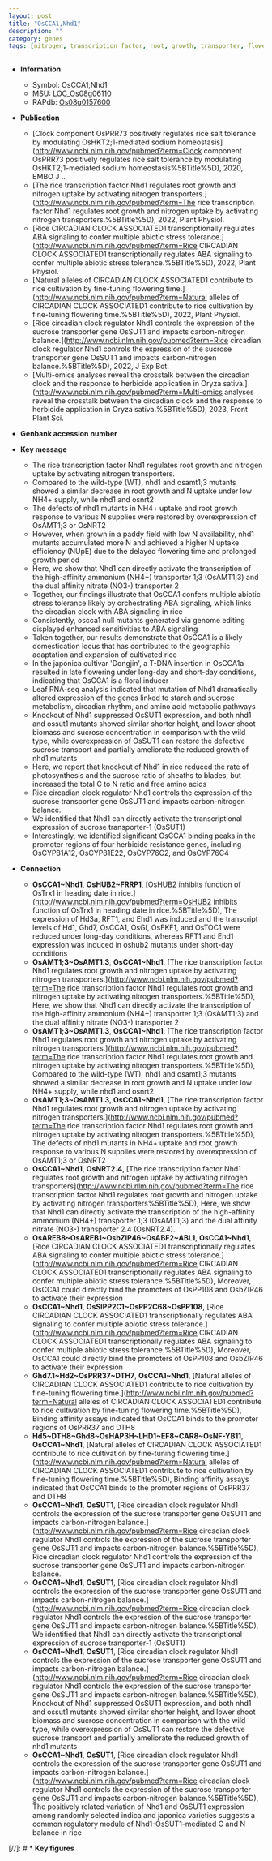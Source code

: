 ```yaml
---
layout: post
title: "OsCCA1,Nhd1"
description: ""
category: genes
tags: [nitrogen, transcription factor, root, growth, transporter, flowering time, nitrate, flowering, root growth, tolerance, abiotic stress, ABA, stress, biotic stress, stress tolerance,  ABA , domestication, floral, leaf, shoot, starch, photosynthesis, biomass, sucrose, sucrose transporter, sucrose transport, resistance, herbicide resistance, herbicide]
---
```


* **Information**  
    + Symbol: OsCCA1,Nhd1  
    + MSU: [LOC_Os08g06110](http://rice.uga.edu/cgi-bin/ORF_infopage.cgi?orf=LOC_Os08g06110)  
    + RAPdb: [Os08g0157600](http://rapdb.dna.affrc.go.jp/viewer/gbrowse_details/irgsp1?name=Os08g0157600)  

* **Publication**  
    + [Clock component OsPRR73 positively regulates rice salt tolerance by modulating OsHKT2;1-mediated sodium homeostasis](http://www.ncbi.nlm.nih.gov/pubmed?term=Clock component OsPRR73 positively regulates rice salt tolerance by modulating OsHKT2;1-mediated sodium homeostasis%5BTitle%5D), 2020, EMBO J ..
    + [The rice transcription factor Nhd1 regulates root growth and nitrogen uptake by activating nitrogen transporters.](http://www.ncbi.nlm.nih.gov/pubmed?term=The rice transcription factor Nhd1 regulates root growth and nitrogen uptake by activating nitrogen transporters.%5BTitle%5D), 2022, Plant Physiol.
    + [Rice CIRCADIAN CLOCK ASSOCIATED1 transcriptionally regulates ABA signaling to confer multiple abiotic stress tolerance.](http://www.ncbi.nlm.nih.gov/pubmed?term=Rice CIRCADIAN CLOCK ASSOCIATED1 transcriptionally regulates ABA signaling to confer multiple abiotic stress tolerance.%5BTitle%5D), 2022, Plant Physiol.
    + [Natural alleles of CIRCADIAN CLOCK ASSOCIATED1 contribute to rice cultivation by fine-tuning flowering time.](http://www.ncbi.nlm.nih.gov/pubmed?term=Natural alleles of CIRCADIAN CLOCK ASSOCIATED1 contribute to rice cultivation by fine-tuning flowering time.%5BTitle%5D), 2022, Plant Physiol.
    + [Rice circadian clock regulator Nhd1 controls the expression of the sucrose transporter gene OsSUT1 and impacts carbon-nitrogen balance.](http://www.ncbi.nlm.nih.gov/pubmed?term=Rice circadian clock regulator Nhd1 controls the expression of the sucrose transporter gene OsSUT1 and impacts carbon-nitrogen balance.%5BTitle%5D), 2022, J Exp Bot.
    + [Multi-omics analyses reveal the crosstalk between the circadian clock and the response to herbicide application in Oryza sativa.](http://www.ncbi.nlm.nih.gov/pubmed?term=Multi-omics analyses reveal the crosstalk between the circadian clock and the response to herbicide application in Oryza sativa.%5BTitle%5D), 2023, Front Plant Sci.

* **Genbank accession number**  

* **Key message**  
    + The rice transcription factor Nhd1 regulates root growth and nitrogen uptake by activating nitrogen transporters.
    + Compared to the wild-type (WT), nhd1 and osamt1;3 mutants showed a similar decrease in root growth and N uptake under low NH4+ supply, while nhd1 and osnrt2
    + The defects of nhd1 mutants in NH4+ uptake and root growth response to various N supplies were restored by overexpression of OsAMT1;3 or OsNRT2
    + However, when grown in a paddy field with low N availability, nhd1 mutants accumulated more N and achieved a higher N uptake efficiency (NUpE) due to the delayed flowering time and prolonged growth period
    + Here, we show that Nhd1 can directly activate the transcription of the high-affinity ammonium (NH4+) transporter 1;3 (OsAMT1;3) and the dual affinity nitrate (NO3-) transporter 2
    + Together, our findings illustrate that OsCCA1 confers multiple abiotic stress tolerance likely by orchestrating ABA signaling, which links the circadian clock with ABA signaling in rice
    + Consistently, oscca1 null mutants generated via genome editing displayed enhanced sensitivities to ABA signaling
    + Taken together, our results demonstrate that OsCCA1 is a likely domestication locus that has contributed to the geographic adaptation and expansion of cultivated rice
    + In the japonica cultivar &#x27;Dongjin&#x27;, a T-DNA insertion in OsCCA1a resulted in late flowering under long-day and short-day conditions, indicating that OsCCA1 is a floral inducer
    + Leaf RNA-seq analysis indicated that mutation of Nhd1 dramatically altered expression of the genes linked to starch and sucrose metabolism, circadian rhythm, and amino acid metabolic pathways
    + Knockout of Nhd1 suppressed OsSUT1 expression, and both nhd1 and ossut1 mutants showed similar shorter height, and lower shoot biomass and sucrose concentration in comparison with the wild type, while overexpression of OsSUT1 can restore the defective sucrose transport and partially ameliorate the reduced growth of nhd1 mutants
    + Here, we report that knockout of Nhd1 in rice reduced the rate of photosynthesis and the sucrose ratio of sheaths to blades, but increased the total C to N ratio and free amino acids
    + Rice circadian clock regulator Nhd1 controls the expression of the sucrose transporter gene OsSUT1 and impacts carbon-nitrogen balance.
    + We identified that Nhd1 can directly activate the transcriptional expression of sucrose transporter-1 (OsSUT1)
    + Interestingly, we identified significant OsCCA1 binding peaks in the promoter regions of four herbicide resistance genes, including OsCYP81A12, OsCYP81E22, OsCYP76C2, and OsCYP76C4

* **Connection**  
    + __OsCCA1~Nhd1__, __OsHUB2~FRRP1__, [OsHUB2 inhibits function of OsTrx1 in heading date in rice.](http://www.ncbi.nlm.nih.gov/pubmed?term=OsHUB2 inhibits function of OsTrx1 in heading date in rice.%5BTitle%5D),  The expression of Hd3a, RFT1, and Ehd1 was induced and the transcript levels of Hd1, Ghd7, OsCCA1, OsGI, OsFKF1, and OsTOC1 were reduced under long-day conditions, whereas RFT1 and Ehd1 expression was induced in oshub2 mutants under short-day conditions
    + __OsAMT1;3~OsAMT1.3__, __OsCCA1~Nhd1__, [The rice transcription factor Nhd1 regulates root growth and nitrogen uptake by activating nitrogen transporters.](http://www.ncbi.nlm.nih.gov/pubmed?term=The rice transcription factor Nhd1 regulates root growth and nitrogen uptake by activating nitrogen transporters.%5BTitle%5D),  Here, we show that Nhd1 can directly activate the transcription of the high-affinity ammonium (NH4+) transporter 1;3 (OsAMT1;3) and the dual affinity nitrate (NO3-) transporter 2
    + __OsAMT1;3~OsAMT1.3__, __OsCCA1~Nhd1__, [The rice transcription factor Nhd1 regulates root growth and nitrogen uptake by activating nitrogen transporters.](http://www.ncbi.nlm.nih.gov/pubmed?term=The rice transcription factor Nhd1 regulates root growth and nitrogen uptake by activating nitrogen transporters.%5BTitle%5D),  Compared to the wild-type (WT), nhd1 and osamt1;3 mutants showed a similar decrease in root growth and N uptake under low NH4+ supply, while nhd1 and osnrt2
    + __OsAMT1;3~OsAMT1.3__, __OsCCA1~Nhd1__, [The rice transcription factor Nhd1 regulates root growth and nitrogen uptake by activating nitrogen transporters.](http://www.ncbi.nlm.nih.gov/pubmed?term=The rice transcription factor Nhd1 regulates root growth and nitrogen uptake by activating nitrogen transporters.%5BTitle%5D),  The defects of nhd1 mutants in NH4+ uptake and root growth response to various N supplies were restored by overexpression of OsAMT1;3 or OsNRT2
    + __OsCCA1~Nhd1__, __OsNRT2.4__, [The rice transcription factor Nhd1 regulates root growth and nitrogen uptake by activating nitrogen transporters](http://www.ncbi.nlm.nih.gov/pubmed?term=The rice transcription factor Nhd1 regulates root growth and nitrogen uptake by activating nitrogen transporters%5BTitle%5D), Here, we show that Nhd1 can directly activate the transcription of the high-affinity ammonium (NH4+) transporter 1;3 (OsAMT1;3) and the dual affinity nitrate (NO3-) transporter 2.4 (OsNRT2.4).
    + __OsAREB8~OsAREB1~OsbZIP46~OsABF2~ABL1__, __OsCCA1~Nhd1__, [Rice CIRCADIAN CLOCK ASSOCIATED1 transcriptionally regulates ABA signaling to confer multiple abiotic stress tolerance.](http://www.ncbi.nlm.nih.gov/pubmed?term=Rice CIRCADIAN CLOCK ASSOCIATED1 transcriptionally regulates ABA signaling to confer multiple abiotic stress tolerance.%5BTitle%5D),  Moreover, OsCCA1 could directly bind the promoters of OsPP108 and OsbZIP46 to activate their expression
    + __OsCCA1~Nhd1__, __OsSIPP2C1~OsPP2C68~OsPP108__, [Rice CIRCADIAN CLOCK ASSOCIATED1 transcriptionally regulates ABA signaling to confer multiple abiotic stress tolerance.](http://www.ncbi.nlm.nih.gov/pubmed?term=Rice CIRCADIAN CLOCK ASSOCIATED1 transcriptionally regulates ABA signaling to confer multiple abiotic stress tolerance.%5BTitle%5D),  Moreover, OsCCA1 could directly bind the promoters of OsPP108 and OsbZIP46 to activate their expression
    + __Ghd7.1~Hd2~OsPRR37~DTH7__, __OsCCA1~Nhd1__, [Natural alleles of CIRCADIAN CLOCK ASSOCIATED1 contribute to rice cultivation by fine-tuning flowering time.](http://www.ncbi.nlm.nih.gov/pubmed?term=Natural alleles of CIRCADIAN CLOCK ASSOCIATED1 contribute to rice cultivation by fine-tuning flowering time.%5BTitle%5D),  Binding affinity assays indicated that OsCCA1 binds to the promoter regions of OsPRR37 and DTH8
    + __Hd5~DTH8~Ghd8~OsHAP3H~LHD1~EF8~CAR8~OsNF-YB11__, __OsCCA1~Nhd1__, [Natural alleles of CIRCADIAN CLOCK ASSOCIATED1 contribute to rice cultivation by fine-tuning flowering time.](http://www.ncbi.nlm.nih.gov/pubmed?term=Natural alleles of CIRCADIAN CLOCK ASSOCIATED1 contribute to rice cultivation by fine-tuning flowering time.%5BTitle%5D),  Binding affinity assays indicated that OsCCA1 binds to the promoter regions of OsPRR37 and DTH8
    + __OsCCA1~Nhd1__, __OsSUT1__, [Rice circadian clock regulator Nhd1 controls the expression of the sucrose transporter gene OsSUT1 and impacts carbon-nitrogen balance.](http://www.ncbi.nlm.nih.gov/pubmed?term=Rice circadian clock regulator Nhd1 controls the expression of the sucrose transporter gene OsSUT1 and impacts carbon-nitrogen balance.%5BTitle%5D), Rice circadian clock regulator Nhd1 controls the expression of the sucrose transporter gene OsSUT1 and impacts carbon-nitrogen balance.
    + __OsCCA1~Nhd1__, __OsSUT1__, [Rice circadian clock regulator Nhd1 controls the expression of the sucrose transporter gene OsSUT1 and impacts carbon-nitrogen balance.](http://www.ncbi.nlm.nih.gov/pubmed?term=Rice circadian clock regulator Nhd1 controls the expression of the sucrose transporter gene OsSUT1 and impacts carbon-nitrogen balance.%5BTitle%5D),  We identified that Nhd1 can directly activate the transcriptional expression of sucrose transporter-1 (OsSUT1)
    + __OsCCA1~Nhd1__, __OsSUT1__, [Rice circadian clock regulator Nhd1 controls the expression of the sucrose transporter gene OsSUT1 and impacts carbon-nitrogen balance.](http://www.ncbi.nlm.nih.gov/pubmed?term=Rice circadian clock regulator Nhd1 controls the expression of the sucrose transporter gene OsSUT1 and impacts carbon-nitrogen balance.%5BTitle%5D),  Knockout of Nhd1 suppressed OsSUT1 expression, and both nhd1 and ossut1 mutants showed similar shorter height, and lower shoot biomass and sucrose concentration in comparison with the wild type, while overexpression of OsSUT1 can restore the defective sucrose transport and partially ameliorate the reduced growth of nhd1 mutants
    + __OsCCA1~Nhd1__, __OsSUT1__, [Rice circadian clock regulator Nhd1 controls the expression of the sucrose transporter gene OsSUT1 and impacts carbon-nitrogen balance.](http://www.ncbi.nlm.nih.gov/pubmed?term=Rice circadian clock regulator Nhd1 controls the expression of the sucrose transporter gene OsSUT1 and impacts carbon-nitrogen balance.%5BTitle%5D),  The positively related variation of Nhd1 and OsSUT1 expression among randomly selected indica and japonica varieties suggests a common regulatory module of Nhd1-OsSUT1-mediated C and N balance in rice

[//]: # * **Key figures**  


